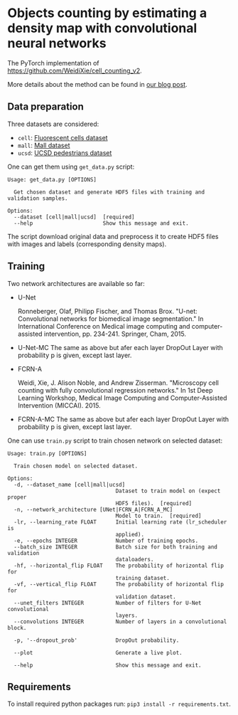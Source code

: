 # Objects counting by estimating a density map with convolutional neural networks

The PyTorch implementation of https://github.com/WeidiXie/cell_counting_v2.

More details about the method can be found in [our blog post](https://neurosys.com/article/objects-counting-by-estimating-a-density-map-with-convolutional-neural-networks/).

## Data preparation

Three datasets are considered:

* `cell`: [Fluorescent cells dataset](http://www.robots.ox.ac.uk/~vgg/research/counting/index_org.html)
* `mall`: [Mall dataset](http://personal.ie.cuhk.edu.hk/~ccloy/downloads_mall_dataset.html)
* `ucsd`: [UCSD pedestrians dataset](http://www.svcl.ucsd.edu/projects/peoplecnt/)

One can get them using `get_data.py` script:

```
Usage: get_data.py [OPTIONS]

  Get chosen dataset and generate HDF5 files with training and validation samples.

Options:
  --dataset [cell|mall|ucsd]  [required]
  --help                      Show this message and exit.
```

The script download original data and preprocess it to create HDF5 files with images and labels (corresponding density maps).

## Training

Two network architectures are available so far:

* U-Net

    Ronneberger, Olaf, Philipp Fischer, and Thomas Brox. "U-net: Convolutional networks for biomedical image segmentation." In International Conference on Medical image computing and computer-assisted intervention, pp. 234-241. Springer, Cham, 2015.

* U-Net-MC
    The same as above but afer each layer DropOut Layer with probability p is given, except last layer.

* FCRN-A

    Weidi, Xie, J. Alison Noble, and Andrew Zisserman. "Microscopy cell counting with fully convolutional regression networks." In 1st Deep Learning Workshop, Medical Image Computing and Computer-Assisted Intervention (MICCAI). 2015.

* FCRN-A-MC
    The same as above but afer each layer DropOut Layer with probability p is given, except last layer.

One can use `train.py` script to train chosen network on selected dataset:

```
Usage: train.py [OPTIONS]

  Train chosen model on selected dataset.

Options:
  -d, --dataset_name [cell|mall|ucsd]
                                  Dataset to train model on (expect proper
                                  HDF5 files).  [required]
  -n, --network_architecture [UNet|FCRN_A|FCRN_A_MC]
                                  Model to train.  [required]
  -lr, --learning_rate FLOAT      Initial learning rate (lr_scheduler is
                                  applied).
  -e, --epochs INTEGER            Number of training epochs.
  --batch_size INTEGER            Batch size for both training and validation
                                  dataloaders.
  -hf, --horizontal_flip FLOAT    The probability of horizontal flip for
                                  training dataset.
  -vf, --vertical_flip FLOAT      The probability of horizontal flip for
                                  validation dataset.
  --unet_filters INTEGER          Number of filters for U-Net convolutional
                                  layers.
  --convolutions INTEGER          Number of layers in a convolutional block.
  
  -p, '--dropout_prob'            DropOut probability.
  
  --plot                          Generate a live plot.

  --help                          Show this message and exit.
```

## Requirements

To install required python packages run: `pip3 install -r requirements.txt`.